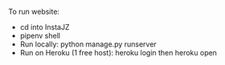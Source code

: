 To run website: 
- cd into InstaJZ
- pipenv shell
- Run locally: python manage.py runserver
- Run on Heroku (1 free host): heroku login then heroku open